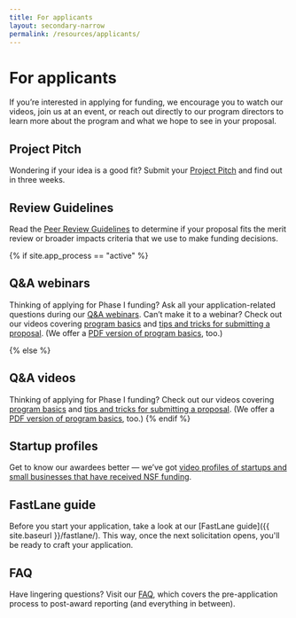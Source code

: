 ```yaml
---
title: For applicants
layout: secondary-narrow
permalink: /resources/applicants/
---
```


# For applicants

If you’re interested in applying for funding, we encourage you to watch our videos, join us at an event, or reach out directly to our program directors to learn more about the program and what we hope to see in your proposal. 

## Project Pitch

Wondering if your idea is a good fit? Submit your [Project Pitch]({{site.baseurl}}/project-pitch/) and find out in three weeks.

## Review Guidelines

Read the [Peer Review Guidelines](https://seedfund.nsf.gov/resources/review/peer-review/) to determine if your proposal fits the merit review or broader impacts criteria that we use to make funding decisions.

{% if site.app_process == "active" %}
## Q&A webinars

Thinking of applying for Phase I funding? Ask all your application-related questions during our [Q&A webinars](https://seedfund.nsf.gov/events/). Can’t make it to a webinar? Check out our videos covering [program basics](https://youtu.be/oJSYhyJ06Wk) and [tips and tricks for submitting a proposal](https://youtu.be/sogjxLBLhzk). (We offer a [PDF version of program basics]({{site.baseurl}}/assets/files/press/overview2018.pdf), too.)

{% else %}
## Q&A videos

Thinking of applying for Phase I funding? Check out our videos covering [program basics](https://youtu.be/oJSYhyJ06Wk) and [tips and tricks for submitting a proposal](https://youtu.be/sogjxLBLhzk). (We offer a [PDF version of program basics](https://www.nsf.gov/eng/iip/sbir/documents/About_NSF_SBIR_STTR.pdf), too.)
{% endif %}

## Startup profiles

Get to know our awardees better — we’ve got [video profiles of startups and small businesses that have received NSF funding](https://www.youtube.com/playlist?list=PLGhBP1C7iCOkPp8yv2I3ZGk16LiMIiikb).

## FastLane guide

Before you start your application, take a look at our [FastLane guide]({{ site.baseurl }}/fastlane/). This way, once the next solicitation opens, you'll be ready to craft your application. 

## FAQ

Have lingering questions? Visit our [FAQ](https://www.nsf.gov/pubs/2018/nsf18068/nsf18068.jsp), which covers the pre-application process to post-award reporting (and everything in between).
